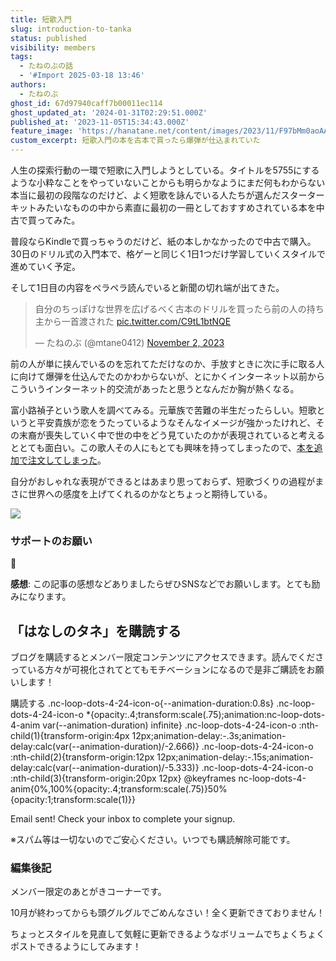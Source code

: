 ```yaml
---
title: 短歌入門
slug: introduction-to-tanka
status: published
visibility: members
tags:
  - たねのぶの話
  - '#Import 2025-03-18 13:46'
authors:
  - たねのぶ
ghost_id: 67d97940caff7b00011ec114
ghost_updated_at: '2024-01-31T02:29:51.000Z'
published_at: '2023-11-05T15:34:43.000Z'
feature_image: 'https://hanatane.net/content/images/2023/11/F97bMm0aoAAMDQt.jpg'
custom_excerpt: 短歌入門の本を古本で買ったら爆弾が仕込まれていた
---
```

人生の探索行動の一環で短歌に入門しようとしている。タイトルを5755にするような小粋なことをやっていないことからも明らかなようにまだ何もわからない本当に最初の段階なのだけど、よく短歌を詠んでいる人たちが選んだスターターキットみたいなものの中から素直に最初の一冊としておすすめされている本を中古で買ってみた。

普段ならKindleで買っちゃうのだけど、紙の本しかなかったので中古で購入。30日のドリル式の入門本で、格ゲーと同じく1日1つだけ学習していくスタイルで進めていく予定。

そして1日目の内容をペラペラ読んでいると新聞の切れ端が出てきた。

> 自分のちっぽけな世界を広げるべく古本のドリルを買ったら前の人の持ち主から一首渡された [pic.twitter.com/C9tL1btNQE](https://t.co/C9tL1btNQE)
> 
> — たねのぶ (@mtane0412) [November 2, 2023](https://twitter.com/mtane0412/status/1720053122830377385?ref_src=twsrc%5Etfw)

前の人が単に挟んでいるのを忘れてただけなのか、手放すときに次に手に取る人に向けて爆弾を仕込んでたのかわからないが、とにかくインターネット以前からこういうインターネット的交流があったと思うとなんだか胸が熱くなる。

富小路禎子という歌人を調べてみる。元華族で苦難の半生だったらしい。短歌というと平安貴族が恋をうたっているようなそんなイメージが強かったけれど、その末裔が喪失していく中で世の中をどう見ていたのかが表現されていると考えるととても面白い。この歌人その人にもとても興味を持ってしまったので、[本を追加で注文してしまった](https://amzn.to/3MuEIIQ)。

自分がおしゃれな表現ができるとはあまり思っておらず、短歌づくりの過程がまさに世界への感度を上げてくれるのかなとちょっと期待している。

![](https://gyazo.com/1e91a4d95f1a2199b7066b9c9ca57efc/max_size/1000)

### サポートのお願い

🚀

****感想****: この記事の感想などありましたらぜひSNSなどでお願いします。とても励みになります。

## 「はなしのタネ」を購読する

ブログを購読するとメンバー限定コンテンツにアクセスできます。読んでくださっている方々が可視化されてとてもモチベーションになるので是非ご購読をお願いします！

 購読する .nc-loop-dots-4-24-icon-o{--animation-duration:0.8s} .nc-loop-dots-4-24-icon-o \*{opacity:.4;transform:scale(.75);animation:nc-loop-dots-4-anim var(--animation-duration) infinite} .nc-loop-dots-4-24-icon-o :nth-child(1){transform-origin:4px 12px;animation-delay:-.3s;animation-delay:calc(var(--animation-duration)/-2.666)} .nc-loop-dots-4-24-icon-o :nth-child(2){transform-origin:12px 12px;animation-delay:-.15s;animation-delay:calc(var(--animation-duration)/-5.333)} .nc-loop-dots-4-24-icon-o :nth-child(3){transform-origin:20px 12px} @keyframes nc-loop-dots-4-anim{0%,100%{opacity:.4;transform:scale(.75)}50%{opacity:1;transform:scale(1)}}

Email sent! Check your inbox to complete your signup.

※スパム等は一切ないのでご安心ください。いつでも購読解除可能です。

### 編集後記

メンバー限定のあとがきコーナーです。

10月が終わってからも頭グルグルでごめんなさい！全く更新できておりません！

ちょっとスタイルを見直して気軽に更新できるようなボリュームでちょくちょくポストできるようにしてみます！

